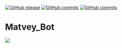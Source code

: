 [![GitHub release](https://img.shields.io/github/v/release/deethereal/vk_bot?color=orange)](https://GitHub.com/deethereal/vk_bot/releases/)
[![GitHub commits](https://img.shields.io/github/commit-activity/m/deethereal/vk_bot?color=blueviolet)](https://GitHub.com/deethereal/vk_bot/commits/main)
[![GitHub commits](https://img.shields.io/github/last-commit/deethereal/vk_bot?color=blue)](https://GitHub.com/deethereal/vk_bot/commit/)
# Matvey_Bot
![](https://sun9-33.userapi.com/impf/Ph6h3y9xmTlgqTQ4vvNyBicTTzvEwdXrIrNzUg/CAQsBcvEzNQ.jpg?size=367x345&quality=96&proxy=1&sign=3d3b80db614a0cd1406bccbb645ae2a3&type=album)



